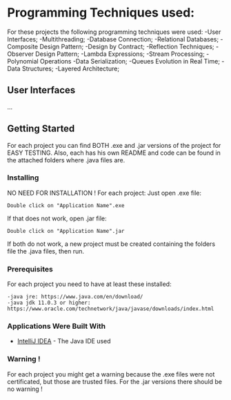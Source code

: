 # Programming Techniques used:
For these projects the following programming techniques were used: -User Interfaces; -Multithreading; -Database Connection; -Relational Databases; -Composite Design Pattern; -Design by Contract; -Reflection Techniques; -Observer Design Pattern; -Lambda Expressions; -Stream Processing; -Polynomial Operations -Data Serialization; -Queues Evolution in Real Time; -Data Structures; -Layered Architecture;

## User Interfaces
...

## Getting Started
For each project you can find BOTH .exe and .jar versions of the project for EASY TESTING. Also, each has his own README and code can be found in the attached folders where .java files are.

### Installing
NO NEED FOR INSTALLATION ! For each project:
Just open .exe file:
```
Double click on "Application Name".exe
```
If that does not work, open .jar file:
```
Double click on "Application Name".jar
```
If both do not work, a new project must be created containing the folders file the .java files, then run.

### Prerequisites
For each project you need to have at least these installed:
```
-java jre: https://www.java.com/en/download/
-java jdk 11.0.3 or higher: https://www.oracle.com/technetwork/java/javase/downloads/index.html
```

### Applications Were Built With
* [IntelliJ IDEA](https://www.jetbrains.com/idea/) - The Java IDE used

### Warning !
For each project you might get a warning because the .exe files were not certificated, but those are trusted files. For the .jar versions there should be no warning !